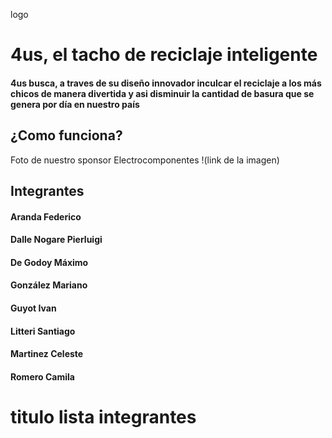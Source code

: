 
logo

# 4us, el tacho de reciclaje inteligente 

#### 4us busca, a traves de su diseño innovador inculcar el reciclaje a los más chicos de manera divertida y asi disminuir la cantidad de basura que se genera por día en nuestro país

## ¿Como funciona?

Foto de nuestro sponsor Electrocomponentes
!(link de la imagen)
## Integrantes

#### Aranda Federico
#### Dalle Nogare Pierluigi
#### De Godoy Máximo
#### González Mariano
#### Guyot Ivan
#### Litteri Santiago
#### Martinez Celeste
#### Romero Camila

# titulo lista integrantes
